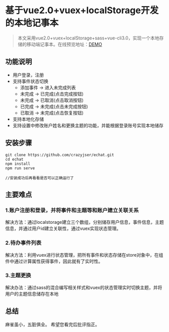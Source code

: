# 基于vue2.0+vuex+localStorage开发的本地记事本

> 本文采用vue2.0+vuex+localStorage+sass+vue-cli3.0，实现一个本地存储的移动端记事本。在线预览地址：[DEMO](http://echat.applinzi.com)

## 功能说明

- 用户登录，注册
- 支持事件状态切换
	- 添加事件 -> 进入未完成列表
	- 未完成 -> 已完成(点击完成按钮)
	- 未完成 -> 已取消(点击取消按钮)
	- 已完成 -> 未完成(点击未完成按钮)
	- 已取消 -> 未完成(点击恢复按钮)
- 支持本地化存储
- 支持设置中修改账户姓名和更换主题的功能，并能根据登录账号实现本地储存

## 安装步骤

	git clone https://github.com/crazyjser/echat.git
	cd echat
	npm install
	npm run serve
	
	//安装成功后再看看是否可以正确运行了

## 主要难点

### 1.账户注册和登录，并将事件和主题等和账户建立关联关系

解决方法：通过localstorage建立三个数组，分别储存用户信息，事件信息，主题信息，并通过用户id建立关联性，通过vuex实现状态管理。

### 2.待办事件列表

解决方法：利用vuex进行状态管理，把所有事件和状态存储在store对象中，在组件中通过计算属性获得事件，因此就有了实时性。

### 3.主题更换

解决办法：通过sass的混合编写相关样式和vuex的状态管理实时切换主题，并将用户的主题信息储存在本地

## 总结 ##

麻雀虽小，五脏俱全。 希望您看完后批评指正。
